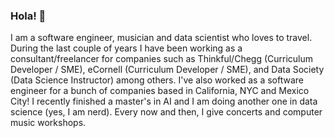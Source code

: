 ### Hola! 👋

I am a software engineer, musician and data scientist who loves to travel. During the last couple of years I have been working as a consultant/freelancer for companies such as Thinkful/Chegg (Curriculum Developer / SME), eCornell (Curriculum Developer / SME), and Data Society (Data Science Instructor) among others. I've also worked as a software engineer for a bunch of companies based in California, NYC and Mexico City! I recently finished a master's in AI and I am doing another one in data science (yes, I am nerd). Every now and then, I give concerts and computer music workshops.
